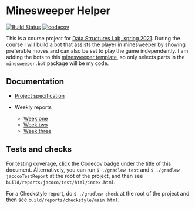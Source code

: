 # Minesweeper Helper

[![Build Status](https://travis-ci.com/maariaw/minesweeper-helper.svg?branch=master)](https://travis-ci.com/maariaw/minesweeper-helper)
[![codecov](https://codecov.io/gh/maariaw/minesweeper-helper/branch/master/graph/badge.svg?token=C1OX7XEAQU)](https://codecov.io/gh/maariaw/minesweeper-helper)

This is a course project for [Data Structures Lab, spring 2021](https://tiralabra.github.io/2021_p3/en/). During the course I will build a bot that assists the player in minesweeper by showing preferable moves and can also be set to play the game independently. I am adding the bots to this [minesweeper template](https://github.com/TiraLabra/minesweeper), so only selects parts in the `minesweeper.bot` package will be my code.

## Documentation

- [Project specification](https://github.com/maariaw/minesweeper-helper/blob/master/documentation/Project-Specification.md)

- Weekly reports
  - [Week one](https://github.com/maariaw/minesweeper-helper/blob/master/documentation/week-1-report.md)
  - [Week two](https://github.com/maariaw/minesweeper-helper/blob/master/documentation/week-2-report.md)
  - [Week three](https://github.com/maariaw/minesweeper-helper/blob/master/documentation/week-3-report.md)
  
## Tests and checks

For testing coverage, click the Codecov badge under the title of this document. Alternatively, you can run `$ ./gradlew test` and `$ ./gradlew jacocoTestReport` at the root of the project, and then see `build/reports/jacoco/test/html/index.html`.

For a Checkstyle report, do `$ ./gradlew check` at the root of the project and then see `build/reports/checkstyle/main.html`.

